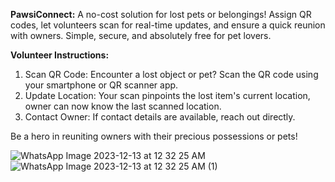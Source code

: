 **PawsiConnect:** 
A no-cost solution for lost pets or belongings! Assign QR codes, let volunteers scan for real-time updates, and ensure a quick reunion with owners. Simple, secure, and absolutely free for pet lovers.

**Volunteer Instructions:**
1. Scan QR Code: Encounter a lost object or pet? Scan the QR code using your smartphone or QR scanner app.
2. Update Location: Your scan pinpoints the lost item's current location, owner can now know the last scanned location.
3. Contact Owner: If contact details are available, reach out directly. 

Be a hero in reuniting owners with their precious possessions or pets!

![WhatsApp Image 2023-12-13 at 12 32 25 AM](https://github.com/Sukanth-K/PawsiConnectApp/assets/100690281/7fd7be78-5add-4c3e-87e8-a67a65f1629c)
![WhatsApp Image 2023-12-13 at 12 32 25 AM (1)](https://github.com/Sukanth-K/PawsiConnectApp/assets/100690281/834dbdf0-f9a1-44fa-b972-a607e5085386)
